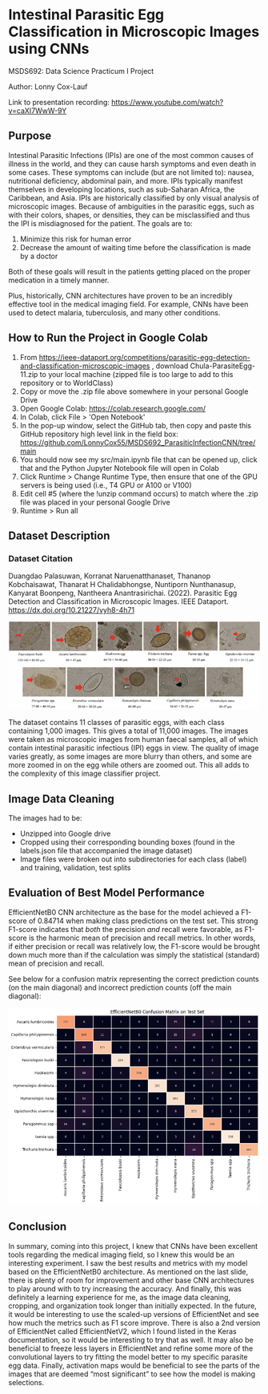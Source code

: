 # **Intestinal Parasitic Egg Classification in Microscopic Images using CNNs**

MSDS692: Data Science Practicum I Project

Author: Lonny Cox-Lauf

Link to presentation recording: https://www.youtube.com/watch?v=caXI7WwW-9Y

## Purpose

Intestinal Parasitic Infections (IPIs) are one of the most common causes of illness in the world, and they can cause harsh symptoms and even death in some cases. These symptoms can include (but are not limited to): nausea, nutritional deficiency, abdominal pain, and more. IPIs typically manifest themselves in developing locations, such as sub-Saharan Africa, the Caribbean, and Asia. IPIs are historically classified by only visual analysis of microscopic images. Because of ambiguities in the parasitic eggs, such as with their colors, shapes, or densities, they can be misclassified and thus the IPI is misdiagnosed for the patient. The goals are to:
1. Minimize this risk for human error
2. Decrease the amount of waiting time before the classification is made by a doctor

Both of these goals will result in the patients getting placed on the proper medication in a timely manner.

Plus, historically, CNN architectures have proven to be an incredibly effective tool in the medical imaging field.	For example, CNNs have been used to detect malaria, tuberculosis, and many other conditions.

## How to Run the Project in Google Colab

1. From https://ieee-dataport.org/competitions/parasitic-egg-detection-and-classification-microscopic-images , download Chula-ParasiteEgg-11.zip to your local machine (zipped file is too large to add to this repository or to WorldClass)
2. Copy or move the .zip file above somewhere in your personal Google Drive
3. Open Google Colab: https://colab.research.google.com/
4. In Colab, click File > 'Open Notebook'
5. In the pop-up window, select the GitHub tab, then copy and paste this GitHub repository high level link in the field box: https://github.com/LonnyCox55/MSDS692_ParasiticInfectionCNN/tree/main
6. You should now see my src/main.ipynb file that can be opened up, click that and the Python Jupyter Notebook file will open in Colab
7. Click Runtime > Change Runtime Type, then ensure that one of the GPU servers is being used (i.e., T4 GPU or A100 or V100)
8. Edit cell #5 (where the !unzip command occurs) to match where the .zip file was placed in your personal Google Drive
9. Runtime > Run all

## Dataset Description

### Dataset Citation
Duangdao Palasuwan, Korranat Naruenatthanaset, Thananop Kobchaisawat, Thanarat H Chalidabhongse, Nuntiporn Nunthanasup, Kanyarat Boonpeng, Nantheera Anantrasirichai. (2022). Parasitic Egg Detection and Classification in Microscopic Images. IEEE Dataport. https://dx.doi.org/10.21227/vyh8-4h71

![alt text](parasite_eggs_11.png "Sample Microscopic Image for each of the 11 Parasitic Egg Classifications")

The dataset contains 11 classes of parasitic eggs, with each class containing 1,000 images. This gives a total of 11,000 images. The images were taken as microscopic images from human faecal samples, all of which contain intestinal parasitic infectious (IPI) eggs in view. The quality of image varies greatly, as some images are more blurry than others, and some are more zoomed in on the egg while others are zoomed out. This all adds to the complexity of this image classifier project.

## Image Data Cleaning

The images had to be:

* Unzipped into Google drive
* Cropped using their corresponding bounding boxes (found in the labels.json file that accompanied the image dataset)
* Image files were broken out into subdirectories for each class (label) and training, validation, test splits

## Evaluation of Best Model Performance

EfficientNetB0 CNN architecture as the base for the model achieved a F1-score of 0.84714 when making class predictions on the test set. This strong F1-score indicates that *both* the precision *and* recall were favorable, as F1-score is the harmonic mean of precision and recall metrics. In other words, if either precision or recall was relatively low, the F1-score would be brought down much more than if the calculation was simply the statistical (standard) mean of precision and recall.

See below for a confusion matrix representing the correct prediction counts (on the main diagonal) and incorrect prediction counts (off the main diagonal):

![alt text](ConfMat_EfficientNetB0.png "Confusion Matrix")

## Conclusion

In summary, coming into this project, I knew that CNNs have been excellent tools regarding the medical imaging field, so I knew this would be an interesting experiment. I saw the best results and metrics with my model based on the EfficientNetB0 architecture. As mentioned on the last slide, there is plenty of room for improvement and other base CNN architectures to play around with to try increasing the accuracy. And finally, this was definitely a learning experience for me, as the image data cleaning, cropping, and organization took longer than initially expected. In the future, it would be interesting to use the scaled-up versions of EfficientNet and see how much the metrics such as F1 score improve. There is also a 2nd version of EfficientNet called EfficientNetV2, which I found listed in the Keras documentation, so it would be interesting to try that as well. It may also be beneficial to freeze less layers in EfficientNet and refine some more of the convolutional layers to try fitting the model better to my specific parasite egg data. Finally, activation maps would be beneficial to see the parts of the images that are deemed “most significant” to see how the model is making selections.

